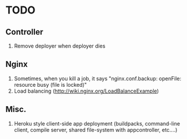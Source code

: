 # TODO

## Controller

1. Remove deployer when deployer dies

## Nginx

1. Sometimes, when you kill a job, it says "nginx.conf.backup: openFile: resource busy (file is locked)"
2. Load balancing (http://wiki.nginx.org/LoadBalanceExample)

## Misc.

1. Heroku style client-side app deployment (buildpacks, command-line client, compile server, shared file-system with appcontroller, etc....)

